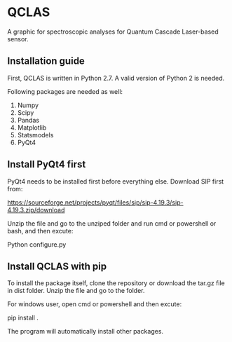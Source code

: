 # QCLAS
A graphic for spectroscopic analyses for Quantum Cascade Laser-based sensor.

Installation guide
---------
First, QCLAS is written in Python 2.7. A valid version of Python 2 is needed.

Following packages are needed as well:

1. Numpy
2. Scipy
3. Pandas
4. Matplotlib
5. Statsmodels
6. PyQt4

Install PyQt4 first
-------------------------
PyQt4 needs to be installed first before everything else. Download SIP first from:

https://sourceforge.net/projects/pyqt/files/sip/sip-4.19.3/sip-4.19.3.zip/download

Unzip the file and go to the unziped folder and run cmd or powershell or bash, and then excute:

Python configure.py

Install QCLAS with pip
-------------------------
To install the package itself, clone the repository or download the tar.gz file in dist folder. Unzip the file and go to the folder.

For windows user, open cmd or powershell and then excute:

pip install .

The program will automatically install other packages.